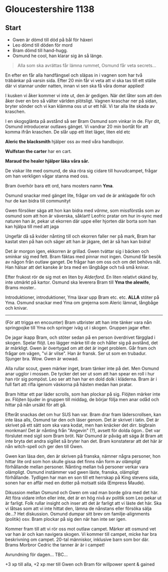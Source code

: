 # Gloucestershire 1138

## Start
- Gwen är dömd till död på bål för häxeri
- Leo dömd till döden för mord
- Bram dömd till hand-hugg.
- Osmund he cool, han klarar sig än så länge.

> Alla som ska avrättas får lämna rummet, Osmund får veta secrets...

En efter en får alla handfängsel och släpas in i vagnen som har två träbänkar på varsin sida. Efter 20 min får vi veta att vi ska tas till ett ställe där vi stannar under natten, innan vi sen ska få våra domar applied!

I kusken vi åker kommer vi inte ut, den är gedigen. När det låter som att den åker över en bro så välter världen plötsligt. Vagnen kraschar ner på sidan, bryter sönder och vi kan klämma oss ut ur ett hål. Vi tar alla lite skada av kraschen.

I en skogsglänta på avstånd så ser Bram Osmund som vinkar in de. Flyr dit, Osmund introducerar outlaws gänget. Vi vandrar 20 min bortåt för att komma ifrån kraschen. De slår upp ett litet läger, liten eld etc

**Aleric the blacksmith** hjälper oss av med våra handbojor.

**Wulfstan the carter** har en cart.

**Maraud the healer hjälper läka våra sår.**

De viskar lite med osmund, de ska röra sig cidare till huvudcampet, frågar om han verkligen vågar stanna med oss.

Bram överhör bara ett ord, hans mosters namn **Yma**.

Osmund snackar med gänget lite, frågar om vad de är anklagade för och hur de kan bidra till communityt

Gwen försöker säga att hon kan bidra med *värme*, som missförstås som av osmund som att hon är väverska, såklart!
Leofric pratar om hur in-sync med naturen han är, pekar ut ekorren där uppe eller hjorten där borta som han kan hjälpa till med att jaga

Ungefär då så kvider nånting till och ekorren faller ner på mark, Bram har kastat sten på han och säger att han är jägare, det är så han kan bidra!

Det är morgon igen, ekkorren är grillad. Gwen tvättar sig i bäcken och sminkar sig med fett. Bram fäktas med pinnar mot ingen. Osmund får besök av någon från outlaw ganget. De frågar han om oss och om det behövs nåt. Han hälsar att det kanske är bra med en långbåge och två små knivar.

Efter frukost rör de sig mot en liten by *Alderford*. En liten relativt okänd by, inte utmärkt på kartor. Osmund ska leverera Bram till **Yma the alewife**, Brams moster..

Introduktioner, introduktioner, Yma läxar upp Bram etc. etc. **ALLA** stöter på Yma.  Osmund snackar med Yma om grejerna som Aleric lämnat, långbåge och knivar.

---

(För att trigga en encounter) Bram utbrister att han inte tänker vara nån springpojke till Yma och springer iväg ut i skogen. Gruppen jagar efter.

De jagar ikapp Bram, och stöter sedan på en person överdrivet färgglad i skogen. Spelar flöjt. Leo lägger märke till de och håller sig på avstånd, det är märkligt. Gwen är övertygad om att det är inget problem. Går fram och frågar om vägen, "vi är vilse". Han är fransk. Ser ut som en trubadur. Sjunger bra. Wow. Gwen är wowad.

Alla rullar scout, gwen märker inget, bram tänker inte på det. Men Osmund anar ugglor i mossen. De tycker det ser ut som att han spear en roll i hur han rör sig pompöst. Leo ser att han har en dold dolk i kläderna. Bram är i full fart att rifla igenom väskorna på hästen medan han pratar.

Bram hittar ett par läder scrolls, som han plockar på sig. Flöjten märker inte av. Flöjten bjuder in gruppen till middag, de börjar följa men anar odåd och hittar på nån ursäkt för att gå.

Efteråt snackas det om hur SUS han var. Bram drar fram läderscrollsen, kan inte läsa alls, Osmund tar den och läser genom. Det är skrivet i latin. Det är skrivet på ett sätt som ska vara kodat, men han knäcker det dirr. bigbrain monkman! Det är nånting från "Angevin" (?), avsett för dolda ögon.. Det var förslutet med sigil som Bram bröt. När Osmund är påväg att säga åt Bram att inte bryta det andra sigillet så bryter han det. Bram konstaterar att det här är nån witch-spell och ger den till Gwen.

Gwen kan läsa den, den är skriven på franska, nämner några personer, hon hittar lite ord som hon skulle gissa det finns nån form av olämpligt förhållande mellan personer. Nånting mellan två personer verkar vara olämpligt. Osmund instämmer vad gwen läste, franska, olämpligt förhållande. Tydligen har man en son till ett herrskap på King stevens sida, sonen har en affär med en dotter på motsatt sida (Empress Maude).

Dikussion mellan Osmund och Gwen om vad man borde göra med det här. Att föra vidare infon eller inte, det är en hög nivå av politik som Leo pekar ut är farligt. Folk rullar insight och inser att det är farligt att vi läste det här. Ska vi låtsas som att vi inte hittat den, lämna de nånstans eller försöka sälja de...? Het diskussion. Osmund dumpar sitt brev om familje-alignments (politik) osv. Bram plockar på sig den när han inte ser igen.

Kommer fram till att vi rör oss mot outlaw campet. Märker att osmund vet var han är och kan navigera skogen. Vi kommer till campet, micke har bra beskrivning om campet. 20-tal människor, inklusive barn som bor där. Brams Morbror Cedric the tanner är är i campet!

Avrundning för dagen... TBC...

+3 xp till alla, +2 xp mer till Gwen och Bram för willpower spent & gained
